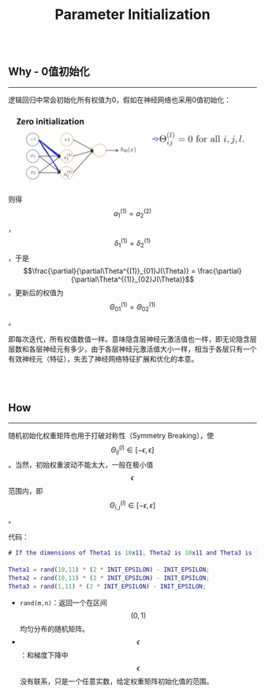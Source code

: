 # <center>Parameter Initialization</center>

<br></br>



## Why - 0值初始化
----
逻辑回归中常会初始化所有权值为0，假如在神经网络也采用0值初始化：

![](./Images/parameter_init1.png)

则得$$a_{1}^{(1)} = a_{2}^{(2)}$$，$$\delta_{1}^{(1)} = \delta_{2}^{(1)}$$，于是$$\frac{\partial}{\partial\Theta^{(1)}_{01}J(\Theta)} = \frac{\partial}{\partial\Theta^{(1)}_{02}J(\Theta)}$$。更新后的权值为$$\Theta^{(1)}_{01} = \Theta^{(1)}_{02}$$。

即每次迭代，所有权值数值一样。意味隐含层神经元激活值也一样，即无论隐含层层数和各层神经元有多少，由于各层神经元激活值大小一样，相当于各层只有一个有效神经元（特征），失去了神经网络特征扩展和优化的本意。

<br></br>



## How
----
随机初始化权重矩阵也用于打破对称性（Symmetry Breaking），使$$\Theta^{(l)}_{ij} \in [-\epsilon,\epsilon]$$。当然，初始权重波动不能太大，一般在极小值$$\epsilon​$$范围内，即$$\Theta^{(l)}_{i,j} \in [-\epsilon, \epsilon]​$$。

代码：

```matlab
# If the dimensions of Theta1 is 10x11, Theta2 is 10x11 and Theta3 is 1x11.

Theta1 = rand(10,11) * (2 * INIT_EPSILON) - INIT_EPSILON;
Theta2 = rand(10,11) * (2 * INIT_EPSILON) - INIT_EPSILON;
Theta3 = rand(1,11) * (2 * INIT_EPSILON) - INIT_EPSILON;
```

* `rand(m,n)`：返回一个在区间$$(0,1)$$均匀分布的随机矩阵。
* $$\epsilon$$：和梯度下降中$$\epsilon$$没有联系，只是一个任意实数，给定权重矩阵初始化值的范围。